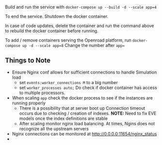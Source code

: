 Build and run the service with `docker-compose up --build -d --scale app=4`

To end the service. Shutdown the docker container.

In case of code updates, delete the container and run the command above to rebuild the docker container before running.

To add / remove containers serving the Openroad platform, run `docker-compose up -d --scale app=8` Change the number after `app=`


## Things to Note

- Ensure Nginx conf allows for sufficient connections to handle Simulation load
  - set `events:worker_connections M` to a big number
  - set `worker_processes auto;` Do check if docker container has access to multiple processors.
- When scaling `app` check the docker process to see if the instances are running properly
  - There is a possibility that at server boot up Connection timeout occurs due to checking / creation of indexes. **NOTE:** Need to fix EVE models once the index definitions are stable
  - After scaling monitor nginx load balancing. At times, Ngins does not recognize all the upstream servers
- Nginx connections can be monitored at http://0.0.0.0:11654/nginx_status
-


